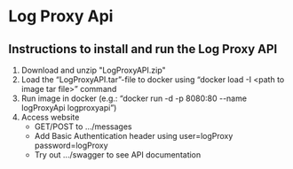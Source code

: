 # Log Proxy Api
## Instructions to install and run the Log Proxy API
1. Download and unzip "LogProxyAPI.zip"
1. Load the “LogProxyAPI.tar”-file to docker using “docker load -I \<path to image tar file\>” command
1. Run image in docker (e.g.: “docker run -d -p 8080:80 --name logProxyApi logproxyapi”)
1. Access website
	* GET/POST to …/messages
	* Add Basic Authentication header using user=logProxy password=logProxy
	* Try out .../swagger to see API documentation
